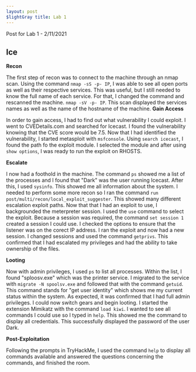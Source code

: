 ```yaml
---
layout: post 
$lightGray title: Lab 1 
---
```


Post for Lab 1 - 2/11/2021



## **Ice** 

**Recon**

The first step of recon was to connect to the machine through an nmap scan. Using the command `nmap -sS -p- IP`, I was able to see all open ports as well as their respective services. This was useful, but I still needed to know the full name of each service. For that, I changed the command and rescanned the machine. `nmap -sV -p- IP`. This scan displayed the services names as well as the name of the hostname of the machine.
**Gain Access**

In order to gain access, I had to find out what vulnerability I could exploit. I went to CVEDetails.com and searched for Icecast. I found the vulnerability knowing that the CVE score would be 7.5. Now that I had identified the vulnerability, I started metasploit with `msfconsole`. Using `search icecast`, I found the path fo the exploit module. I selected the module and after using `show options`, I was ready to run the exploit on RHOSTS.

**Escalate**

I now had a foothold in the machine. The command `ps` showed me a list of the processes and I found that "Dark" was the user running Icecast. After this, I used `sysinfo`. This showed me all information about the system. I needed to perform some more recon so I ran the command `run post/multi/recon/local_exploit_suggester`. This showed many different escalation exploit paths. Now that that I had an exploit to use, I backgrounded the meterpreter session. I used the `use` command to select the exploit. Because a session was required, the command `set session 1` created a session I could use. I checked the options to ensure that the listener was on the corect IP address. I ran the exploit and now had a new session. I changed sessions and used the command `getprivs`. This confirmed that I had escalated my privileges and had the ability to take ownership of the files.

**Looting**

Now with admin privileges, I used `ps` to list all processes. Within the list, I found "sploosv.exe" which was the printer service. I migrated to the service with `migrate -N spoolsv.exe` and followed that with the command `getuid`. This command stands for "get user identity" which shows me my current status within the system. As expected, it was confirmed that I had full admin privileges. I could now switch gears and begin looting. I started the extension Mimikatz with the command `load kiwi`. I wanted to see all commands I could use so I typed in `help`. This showed me the command to display all credentials. This successfully displayed the password of the user Dark.

**Post-Exploitation**

Following the prompts in TryHackMe, I used the command `help` to display all commands available and answered the questions concerning the commands, and finished the room. 
